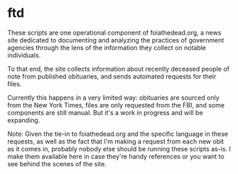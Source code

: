 # ftd

These scripts are one operational component of foiathedead.org, a news site dedicated to documenting and analyzing the practices of government agencies through the lens of the information they collect on notable individuals.

To that end, the site collects information about recently deceased people of note from published obituaries, and sends automated requests for their files.

Currently this happens in a very limited way: obituaries are sourced only from the New York Times, files are only requested from the FBI, and some components are still manual. But it's a work in progress and will be expanding.

Note: Given the tie-in to foiathedead.org and the specific language in these requests, as well as the fact that I'm making a request from each new obit as it comes in, probably nobody else should be running these scripts as-is. I make them available here in case they're handy references or you want to see behind the scenes of the site.

